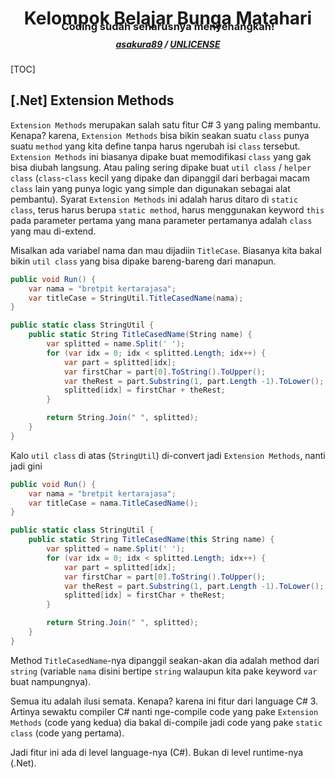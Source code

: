 <p>
  <h1 align="center">Kelompok Belajar Bunga Matahari</h1>
  <h3 align="center" style="margin-top: -2em;">Coding sudah seharusnya menyenangkan!</h3>
  <h5 align="center" style="margin-top: -0.5em;">
    <a href="https://github.com/asakura89/BisaCSharp.git">asakura89</a> /
    <a href="https://choosealicense.com/licenses/unlicense/">UNLICENSE</a>
  </h5>
  <!-- use MistyLightWindows theme -->
</p>



[TOC]



## [.Net] Extension Methods
`Extension Methods` merupakan salah satu fitur C# 3 yang paling membantu. Kenapa? karena, `Extension Methods` bisa bikin seakan suatu `class` punya suatu `method` yang kita define tanpa harus ngerubah isi `class` tersebut. 
`Extension Methods` ini biasanya dipake buat memodifikasi `class` yang gak bisa diubah langsung. Atau paling sering dipake buat `util class` / `helper class` (`class`-`class` kecil yang dipake dan dipanggil dari berbagai macam `class` lain yang punya logic yang simple dan digunakan sebagai alat pembantu). 
Syarat `Extension Methods` ini adalah harus ditaro di `static class`, terus harus berupa `static method`, harus menggunakan keyword `this` pada parameter pertama yang mana parameter pertamanya adalah `class` yang mau di-extend.  

Misalkan ada variabel nama dan mau dijadiin `TitleCase`. Biasanya kita bakal bikin `util class` yang bisa dipake bareng-bareng dari manapun. 

```C#
public void Run() {
    var nama = "bretpit kertarajasa";
    var titleCase = StringUtil.TitleCasedName(nama);
}

public static class StringUtil {
    public static String TitleCasedName(String name) {
        var splitted = name.Split(' ');
        for (var idx = 0; idx < splitted.Length; idx++) {
            var part = splitted[idx];
            var firstChar = part[0].ToString().ToUpper();
            var theRest = part.Substring(1, part.Length -1).ToLower();
            splitted[idx] = firstChar + theRest;
        }

        return String.Join(" ", splitted);
    }
}
```

Kalo `util class` di atas (`StringUtil`) di-convert jadi `Extension Methods`, nanti jadi gini  

```C#
public void Run() {
    var nama = "bretpit kertarajasa";
    var titleCase = nama.TitleCasedName();
}

public static class StringUtil {
    public static String TitleCasedName(this String name) {
        var splitted = name.Split(' ');
        for (var idx = 0; idx < splitted.Length; idx++) {
            var part = splitted[idx];
            var firstChar = part[0].ToString().ToUpper();
            var theRest = part.Substring(1, part.Length -1).ToLower();
            splitted[idx] = firstChar + theRest;
        }

        return String.Join(" ", splitted);
    }
}
```

Method `TitleCasedName`-nya dipanggil seakan-akan dia adalah method dari `string` (variable `nama` disini bertipe `string` walaupun kita pake keyword `var` buat nampungnya).  

Semua itu adalah ilusi semata. Kenapa? karena ini fitur dari language C# 3. Artinya sewaktu compiler C# nanti nge-compile code yang pake `Extension Methods` (code yang kedua) dia bakal di-compile jadi code yang pake `static class` (code yang pertama).  

Jadi fitur ini ada di level language-nya (C#). Bukan di level runtime-nya (.Net).



